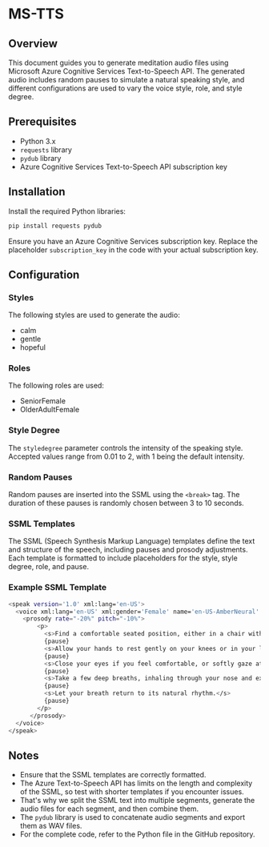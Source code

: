 # MS-TTS

## Overview
This document guides you to generate meditation audio files using Microsoft Azure Cognitive Services Text-to-Speech API. The generated audio includes random pauses to simulate a natural speaking style, and different configurations are used to vary the voice style, role, and style degree.

## Prerequisites
- Python 3.x
- `requests` library
- `pydub` library
- Azure Cognitive Services Text-to-Speech API subscription key

## Installation
Install the required Python libraries:
```bash
pip install requests pydub
```
Ensure you have an Azure Cognitive Services subscription key. Replace the placeholder `subscription_key` in the code with your actual subscription key.

## Configuration
### Styles
The following styles are used to generate the audio:
- calm
- gentle
- hopeful
### Roles
The following roles are used:
- SeniorFemale
- OlderAdultFemale
### Style Degree
The `styledegree` parameter controls the intensity of the speaking style. Accepted values range from 0.01 to 2, with 1 being the default intensity.
### Random Pauses
Random pauses are inserted into the SSML using the `<break>` tag. The duration of these pauses is randomly chosen between 3 to 10 seconds.
### SSML Templates
The SSML (Speech Synthesis Markup Language) templates define the text and structure of the speech, including pauses and prosody adjustments. Each template is formatted to include placeholders for the style, style degree, role, and pause.
### Example SSML Template
```bash
<speak version='1.0' xml:lang='en-US'>
  <voice xml:lang='en-US' xml:gender='Female' name='en-US-AmberNeural' style='{style}' styledegree='{styledegree}' role='{role}'>
    <prosody rate="-20%" pitch="-10%">
        <p>
          <s>Find a comfortable seated position, either in a chair with your feet flat on the floor or sitting cross-legged on a cushion.</s>
          {pause}
          <s>Allow your hands to rest gently on your knees or in your lap.</s>
          {pause}
          <s>Close your eyes if you feel comfortable, or softly gaze at a point in front of you.</s>
          {pause}
          <s>Take a few deep breaths, inhaling through your nose and exhaling through your mouth.</s>
          {pause}
          <s>Let your breath return to its natural rhythm.</s>
          {pause}
        </p>
      </prosody>
  </voice>
</speak>
```
## Notes
- Ensure that the SSML templates are correctly formatted.
- The Azure Text-to-Speech API has limits on the length and complexity of the SSML, so test with shorter templates if you encounter issues.
- That's why we split the SSML text into multiple segments, generate the audio files for each segment, and then combine them.
- The `pydub` library is used to concatenate audio segments and export them as WAV files.
- For the complete code, refer to the Python file in the GitHub repository.


